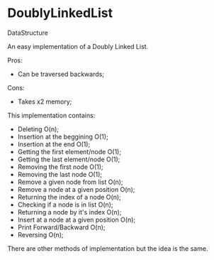 # DoublyLinkedList
DataStructure

An easy implementation of a Doubly Linked List. 

Pros:
  - Can be traversed backwards;

Cons:
  - Takes x2 memory;

This implementation contains:
  - Deleting O(n);
  - Insertion at the beggining O(1);
  - Insertion at the end O(1);
  - Getting the first element/node O(1);
  - Getting the last element/node O(1);
  - Removing the first node O(1);
  - Removing the last node O(1);
  - Remove a given node from list O(n);
  - Remove a node at a given position O(n);
  - Returning the index of a node O(n);
  - Checking if a node is in list O(n);
  - Returning a node by it's index O(n);
  - Insert at a node at a given position O(n);
  - Print Forward/Backward O(n); 
  - Reversing O(n);

There are other methods of implementation but the idea is the same.
